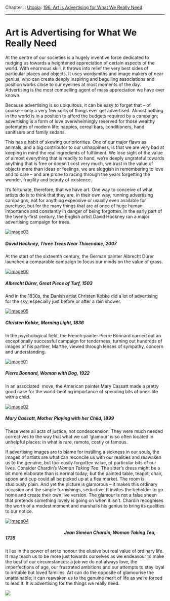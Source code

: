 Chapter .: [Utopia](https://www.theschooloflife.com/thebookoflife/category/work/utopia/): [196. Art is Advertising for What We Really Need](https://www.theschooloflife.com/thebookoflife/art-is-advertising-for-what-we-really-need/)

* * *

# Art is Advertising for What We Really Need

At the centre of our societies is a hugely inventive force dedicated to nudging us towards a heightened appreciation of certain aspects of the world. With enormous skill, it throws into relief the very best sides of particular places and objects. It uses wordsmiths and image makers of near genius, who can create deeply inspiring and beguiling associations and position works close to our eyelines at most moments of the day. Advertising is the most compelling agent of mass appreciation we have ever known.

Because advertising is so ubiquitous, it can be easy to forget that – of course – only a very few sorts of things ever get advertised. Almost nothing in the world is in a position to afford the budgets required by a campaign; advertising is a form of love overwhelmingly reserved for those wealthy potentates of modern life: nappies, cereal bars, conditioners, hand sanitisers and family sedans.

This has a habit of skewing our priorities. One of our major flaws as animals, and a big contributor to our unhappiness, is that we are very bad at keeping in mind the real ingredients of fulfilment. We lose sight of the value of almost everything that is readily to hand, we’re deeply ungrateful towards anything that is free or doesn’t cost very much, we trust in the value of objects more than ideas or feelings, we are sluggish in remembering to love and to care – and are prone to racing through the years forgetting the wonder, fragility and beauty of existence.

It’s fortunate, therefore, that we have art. One way to conceive of what artists do is to think that they are, in their own way, running advertising campaigns; not for anything expensive or usually even available for purchase, but for the many things that are at once of huge human importance and constantly in danger of being forgotten. In the early part of the twenty-first century, the English artist David Hockney ran a major advertising campaign for trees.

[![image03](https://www.theschooloflife.com/thebookoflife/wp-content/uploads/2016/12/image03.png)](http://www.thebookoflife.org/wp-content/uploads/2016/12/image03.png)

##### David Hockney, _Three Trees Near Thixendale,&nbsp;2007_

At the start of the sixteenth century, the German painter Albrecht Dürer launched a comparable campaign to focus our minds on&nbsp;the value of grass.

[![image00](https://www.theschooloflife.com/thebookoflife/wp-content/uploads/2016/12/image001.png)](http://www.thebookoflife.org/wp-content/uploads/2016/12/image001.png)

##### Albrecht Dürer, _Great Piece of Turf_, 1503

And in the 1830s, the Danish artist Christen Kobke did a lot of advertising for the sky, especially just before or after a rain shower.

[![image05](https://www.theschooloflife.com/thebookoflife/wp-content/uploads/2016/12/image051.png)](http://www.thebookoflife.org/wp-content/uploads/2016/12/image051.png)

##### Christen Kobke, _Morning Light_, 1836

In the psychological field, the French painter Pierre Bonnard carried out an exceptionally successful campaign for tenderness, turning out hundreds of images of his partner, Marthe, viewed through lenses of sympathy, concern and understanding.

[![image01](https://www.theschooloflife.com/thebookoflife/wp-content/uploads/2016/12/image01.png)](http://www.thebookoflife.org/wp-content/uploads/2016/12/image01.png)

##### Pierre Bonnard, _Woman with Dog_, 1922

In an associated &nbsp;move, the American painter Mary Cassatt made a pretty good case for the world-beating importance of spending bits of one’s life with a child.

[![image02](https://www.theschooloflife.com/thebookoflife/wp-content/uploads/2016/12/image02.png)](http://www.thebookoflife.org/wp-content/uploads/2016/12/image02.png)

##### Mary Cassatt, _Mother Playing with her Child_, 1899

These were all acts of justice, not condescension. They were much needed correctives to the way that what we call ‘glamour’ is so often located in unhelpful places: in what is rare, remote, costly or famous.

If advertising images are to blame for instilling a sickness in our souls, the images of artists are what can reconcile us with our realities and reawaken us to the genuine, but too-easily forgotten value, of particular bits of our lives. Consider Chardin’s _Woman Taking Tea._ The sitter’s dress might be a bit more elaborate than is normal today; but the painted table, teapot, chair, spoon and cup could all be picked up at a flea market. The room is studiously plain. And yet the picture is glamorous – it makes this ordinary occasion and the simple furnishings, seductive. It invites the beholder to go home and create their own live version. The glamour is not a false sheen that pretends something lovely is going on when it isn’t. Chardin recognises the worth of a modest moment and marshalls his genius to bring its qualities to our notice.

[![image04](https://www.theschooloflife.com/thebookoflife/wp-content/uploads/2016/12/image04.jpg)](http://www.thebookoflife.org/wp-content/uploads/2016/12/image04.jpg)

##### &nbsp; &nbsp; &nbsp; &nbsp; &nbsp; &nbsp; &nbsp; &nbsp; &nbsp; &nbsp; &nbsp; &nbsp; &nbsp; &nbsp; &nbsp; &nbsp; &nbsp; &nbsp; &nbsp; &nbsp; &nbsp; &nbsp; &nbsp; &nbsp; &nbsp; &nbsp; &nbsp; &nbsp; Jean Siméon Chardin, _Woman Taking Tea_, 1735

It lies in the power of art to honour the elusive but real value of ordinary life. It may teach us to be more just towards ourselves as we endeavour to make the best of our circumstances: a job we do not always love, the imperfections of age, our frustrated ambitions and our attempts to stay loyal to irritable but loved families. Art can do the opposite of glamourise the unattainable; it can reawaken us to the genuine merit of life as we’re forced to lead it. It is advertising for the things we really need.

[![](https://img.youtube.com/vi/Xw0GAInXkhA/0.jpg)](https://www.youtube.com/embed/Xw0GAInXkhA '')
